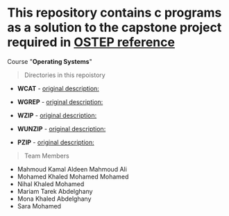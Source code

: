 # This repository contains c programs as a solution to the capstone project required in [OSTEP reference](https://github.com/remzi-arpacidusseau/ostep-projects/tree/master/initial-utilities) 
Course "**Operating Systems**" 

> Directories in this repoistory 

- **WCAT** - [original description:](https://github.com/remzi-arpacidusseau/ostep-projects/tree/master/initial-utilities/wcat)

- **WGREP** - [original description:](https://github.com/remzi-arpacidusseau/ostep-projects/tree/master/initial-utilities/wgrep)

- **WZIP** - [original description:](https://github.com/remzi-arpacidusseau/ostep-projects/tree/master/initial-utilities/wzip)

- **WUNZIP** - [original description:](https://github.com/remzi-arpacidusseau/ostep-projects/tree/master/initial-utilities/wunzip)

- **PZIP** - [original description:](https://github.com/remzi-arpacidusseau/ostep-projects/tree/master/concurrency-pzip)

    

> Team Members

- Mahmoud Kamal Aldeen Mahmoud Ali
- Mohamed Khaled Mohamed Mohamed
- Nihal Khaled Mohamed
- Mariam Tarek Abdelghany
- Mona Khaled Abdelghany
- Sara Mohamed
